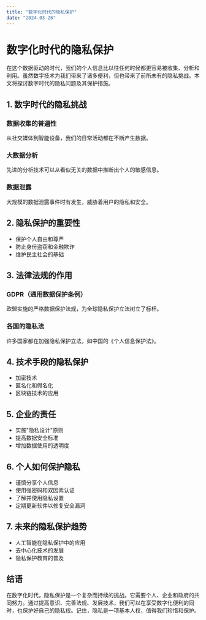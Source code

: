 ```yaml
---
title: "数字化时代的隐私保护"
date: "2024-03-26"
---
```


# 数字化时代的隐私保护

在这个数据驱动的时代，我们的个人信息比以往任何时候都更容易被收集、分析和利用。虽然数字技术为我们带来了诸多便利，但也带来了前所未有的隐私挑战。本文将探讨数字时代的隐私问题及其保护措施。

## 1. 数字时代的隐私挑战

### 数据收集的普遍性

从社交媒体到智能设备，我们的日常活动都在不断产生数据。

### 大数据分析

先进的分析技术可以从看似无关的数据中推断出个人的敏感信息。

### 数据泄露

大规模的数据泄露事件时有发生，威胁着用户的隐私和安全。

## 2. 隐私保护的重要性

- 保护个人自由和尊严
- 防止身份盗窃和金融欺诈
- 维护民主社会的基础

## 3. 法律法规的作用

### GDPR（通用数据保护条例）

欧盟实施的严格数据保护法规，为全球隐私保护立法树立了标杆。

### 各国的隐私法

许多国家都在加强隐私保护立法，如中国的《个人信息保护法》。

## 4. 技术手段的隐私保护

- 加密技术
- 匿名化和假名化
- 区块链技术的应用

## 5. 企业的责任

- 实施"隐私设计"原则
- 提高数据安全标准
- 增加数据使用的透明度

## 6. 个人如何保护隐私

- 谨慎分享个人信息
- 使用强密码和双因素认证
- 了解并使用隐私设置
- 定期更新软件以修复安全漏洞

## 7. 未来的隐私保护趋势

- 人工智能在隐私保护中的应用
- 去中心化技术的发展
- 隐私保护教育的普及

## 结语

在数字化时代，隐私保护是一个复杂而持续的挑战。它需要个人、企业和政府的共同努力。通过提高意识、完善法规、发展技术，我们可以在享受数字化便利的同时，也保护好自己的隐私权。记住，隐私是一项基本人权，值得我们珍惜和保护。
